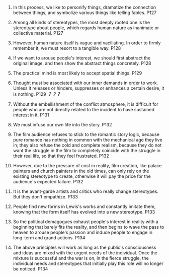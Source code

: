 1. In this process, we like to personify things, dramatize the connection between things, and symbolize various things like telling fables. P127

2. Among all kinds of stereotypes, the most deeply rooted one is the stereotype about people, which regards human nature as inanimate or collective material. P127

3. However, human nature itself is vague and vacillating. In order to firmly remember it, we must resort to a tangible way. P128

4. If we want to arouse people's interest, we should first abstract the original image, and then show the abstract things concretely. P128

5. The practical mind is most likely to accept spatial things. P129

6. Thought must be associated with our inner demands in order to work. Unless it releases or hinders, suppresses or enhances a certain desire, it is nothing. P129 ***？？？***

7. Without the embellishment of the conflict atmosphere, it is difficult for people who are not directly related to the incident to have sustained interest in it. P131

8. We must infuse our own life into the story. P132

9. The film audience refuses to stick to the romantic story logic, because pure romance has nothing in common with the mechanical age they live in; they also refuse the cold and complete realism, because they do not want the struggle in the film to completely coincide with the struggle in their real life, so that they feel frustrated. P132

10. However, due to the pressure of cost in reality, film creation, like palace painters and church painters in the old times, can only rely on the existing stereotype to create, otherwise it will pay the price for the audience's expected failure. P132

11. It is the avant-garde artists and critics who really change stereotypes. But they don't empathize. P133

12. People find new forms in Lewis's works and constantly imitate them, knowing that the form itself has evolved into a new stereotype. P133

13. So the political demagogues exhaust people's interest in reality with a beginning that barely fits the reality, and then begins to wave the pass to heaven to arouse people's passion and induce people to engage in long-term and grand actions. P134

14. The above principles will work as long as the public's consciousness and ideas are mixed with the urgent needs of the individual. Once the mixture is successful and the war is on, in the fierce struggle, the individual needs and stereotypes that initially play this role will no longer be noticed. P134
